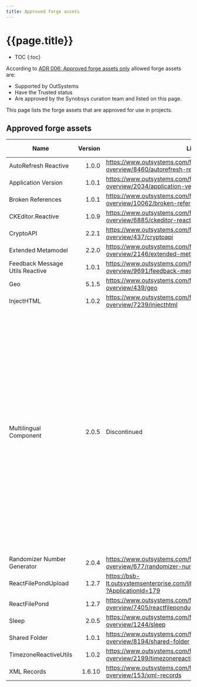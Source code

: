 ```yaml
---
title: Approved forge assets
---
```


# {{page.title}}

* TOC
{:toc}

According to [ADR 006: Approved forge assets only](ADR-006-approved-forge-components-only.html) allowed forge assets are:

* Supported by OutSystems
* Have the Trusted status
* Are approved by the Synobsys curation team and listed on this page.

This page lists the forge assets that are approved for use in projects.

## Approved forge assets

| Name | Version | Link | Approved By | Approved on | Curation Log |
| --- | -----: | --- | --- | --- |--- |
|AutoRefresh Reactive|1.0.0|<https://www.outsystems.com/forge/component-overview/8460/autorefresh-reactive>| - | pending | [todo](todo) |
| Application Version | 1.0.1 | <https://www.outsystems.com/forge/component-overview/2034/application-version> | Paul | 2021-10| - |
| Broken References | 1.0.1 | <https://www.outsystems.com/forge/component-overview/10062/broken-references> | Paul | 2021 | - |
|CKEditor.Reactive|1.0.9| <https://www.outsystems.com/forge/component-overview/6885/ckeditor-reactive> | Paul | 2021 | - |
| CryptoAPI | 2.2.1 | <https://www.outsystems.com/forge/component-overview/437/cryptoapi> | Paul | 2016 | - |
| Extended Metamodel | 2.2.0 | <https://www.outsystems.com/forge/component-overview/2146/extended-metamodel> | Paul | 2021-10-21 | - |
| Feedback Message Utils Reactive | 1.0.1 | <https://www.outsystems.com/forge/component-overview/9691/feedback-message-utils-reactive> | Paul | - |
| Geo | 5.1.5 | <https://www.outsystems.com/forge/component-overview/439/geo> | Paul | 2021 | - |
| InjectHTML | 1.0.2 | <https://www.outsystems.com/forge/component-overview/7239/injecthtml> | Paul | 2021-10-01 | - |
| Multilingual Component | 2.0.5 | Discontinued | - | - | Multilingual Forge component was discontinued on July 5th, 2021. If you wish to continue using a supported translations mechanism in your applications, you should update your Platform Server to 11.12.0 and follow the steps on How to migrate translations from Multilingual Forge component to Multilingual on Service Studio. |
| Randomizer Number Generator | 2.0.4 | <https://www.outsystems.com/forge/component-overview/677/randomizer-number-generator> | Trusted |  |  |
| ReactFilePondUpload | 1.2.7 | <https://bsb-lt.outsystemsenterprise.com/lifetime/Application_Details.aspx?ApplicationId=179> | Paul | 2021-10-21 |  |
| ReactFilePond | 1.2.7 |<https://www.outsystems.com/forge/component-overview/7405/reactfilepondupload> |Trusted | 2021-08-30 | - |
| Sleep | 2.0.5 | https://www.outsystems.com/forge/component-overview/1244/sleep | Paul | - | - |
| Shared Folder | 1.0.1 | <https://www.outsystems.com/forge/component-overview/8194/shared-folder> | Paul | 2021-07-21 | - |
| TimezoneReactiveUtils | 1.0.2 | <https://www.outsystems.com/forge/component-overview/2199/timezonereactiveutils> | Paul | 2021-10-21 | replacement for timezone |
| XML Records | 1.6.10 | <https://www.outsystems.com/forge/component-overview/153/xml-records> | Paul | 2021 | - |